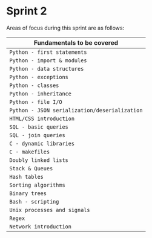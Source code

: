 # Sprint 2

Areas of focus during this sprint are as follows:

| Fundamentals to be covered |
| -------- |
| `Python - first statements` |
| `Python - import & modules` |
| `Python - data structures` |
| `Python - exceptions` |
| `Python - classes` |
| `Python - inheritance` |
| `Python - file I/O` |
| `Python - JSON serialization/deserialization` |
| `HTML/CSS introduction` |
| `SQL - basic queries` |
| `SQL - join queries` |
| `C - dynamic libraries` |
| `C - makefiles` |
| `Doubly linked lists` |
| `Stack & Queues` |
| `Hash tables` |
| `Sorting algorithms` |
| `Binary trees` |
| `Bash - scripting` |
| `Unix processes and signals` |
| `Regex` |
| `Network introduction` |



